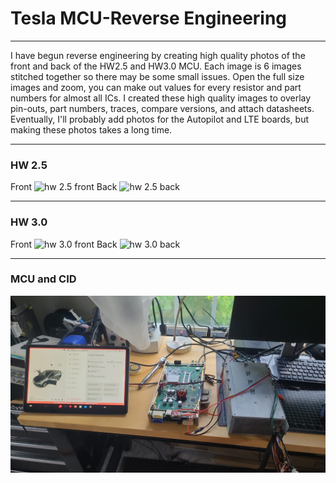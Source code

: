 # Tesla MCU-Reverse Engineering
---
I have begun reverse engineering by creating high quality photos of the front and back of the HW2.5 and HW3.0 MCU. Each image is 6 images stitched together so there may be some small issues. Open the full size images and zoom, you can make out values for every resistor and part numbers for almost all ICs. I created these high quality images to overlay pin-outs, part numbers, traces, compare versions, and attach datasheets. Eventually, I'll probably add photos for the Autopilot and LTE boards, but making these photos takes a long time.

---

### HW 2.5
Front
![hw 2.5 front](./assets/MCU_V2_5_Front.jpg)
Back
![hw 2.5 back](./assets/MCU_V2_5_Back.jpg)

---

### HW 3.0
Front
![hw 3.0 front](./assets/MCU_V3_Front.jpg)
Back
![hw 3.0 back](./assets/MCU_V3_Back.jpg)

---

### MCU and CID
![mcu and cid](./assets/MCU_And_CID.jpg)